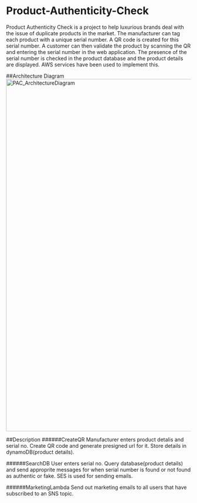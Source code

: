 # Product-Authenticity-Check
Product Authenticity Check is a project to help luxurious brands deal with the issue of duplicate products in the market.
The manufacturer can tag each product with a unique serial number. A QR code is created for this serial number. A customer can then validate the product by scanning the QR and entering the serial number in the web application. The presence of the serial number is checked in the product database and the product details are displayed. 
AWS services have been used to implement this.

##Architecture Diagram
<img width="959" alt="PAC_ArchitectureDiagram" src="https://user-images.githubusercontent.com/43901836/204223522-66568d89-8449-40c6-90a1-ef6ac8eea1dc.png">

##Description
######CreateQR
Manufacturer enters product detalis and serial no. Create QR code and generate presigned url for it. Store details in dynamoDB(product details).

######SearchDB
User enters serial no. Query database(product details) and send approprite messages for when serial number is found or not found as authentic or fake.
SES is used for sending emails. 

######MarketingLambda
Send out marketing emails to all users that have subscribed to an SNS topic.

